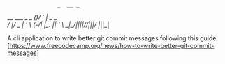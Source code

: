                     _  __ _       
 __  ___  _ _   ___(_)/ _` | _ _  
/ _|/ _ \| ' \ (_-/| |\__. || ' \ 
\__|\___/|_||_|/__/|_||___/ |_||_|

A cli application to write better git commit messages following this guide: [https://www.freecodecamp.org/news/how-to-write-better-git-commit-messages]
